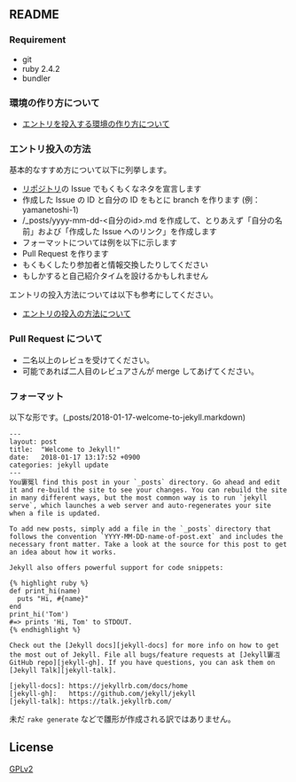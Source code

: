 ## README

### Requirement

- git
- ruby 2.4.2
- bundler

### 環境の作り方について

- [エントリを投入する環境の作り方について](https://tabpot-mokumoku.github.io/mokumoku/2018/01/19/yamane.html)

### エントリ投入の方法

基本的なすすめ方について以下に列挙します。

- [リポジトリ](https://github.com/tabpot-mokumoku/tabpot-mokumoku.github.com/)の Issue でもくもくなネタを宣言します
- 作成した Issue の ID と自分の ID をもとに branch を作ります (例：yamanetoshi-1)
- /_posts/yyyy-mm-dd-<自分のid>.md を作成して、とりあえず「自分の名前」および「作成した Issue へのリンク」を作成します
- フォーマットについては例を以下に示します
- Pull Request を作ります
- もくもくしたり参加者と情報交換したりしてください
- もしかすると自己紹介タイムを設けるかもしれません

エントリの投入方法については以下も参考にしてください。

- [エントリの投入の方法について](https://tabpot-mokumoku.github.io/mokumoku/2018/01/18/yamane.html)

### Pull Request について

- 二名以上のレビュを受けてください。
- 可能であれば二人目のレビュアさんが merge してあげてください。

### フォーマット

以下な形です。(_posts/2018-01-17-welcome-to-jekyll.markdown)

```
---
layout: post
title:  "Welcome to Jekyll!"
date:   2018-01-17 13:17:52 +0900
categories: jekyll update
---
You窶冤l find this post in your `_posts` directory. Go ahead and edit it and re-build the site to see your changes. You can rebuild the site in many different ways, but the most common way is to run `jekyll serve`, which launches a web server and auto-regenerates your site when a file is updated.

To add new posts, simply add a file in the `_posts` directory that follows the convention `YYYY-MM-DD-name-of-post.ext` and includes the necessary front matter. Take a look at the source for this post to get an idea about how it works.

Jekyll also offers powerful support for code snippets:

{% highlight ruby %}
def print_hi(name)
  puts "Hi, #{name}"
end
print_hi('Tom')
#=> prints 'Hi, Tom' to STDOUT.
{% endhighlight %}

Check out the [Jekyll docs][jekyll-docs] for more info on how to get the most out of Jekyll. File all bugs/feature requests at [Jekyll窶冱 GitHub repo][jekyll-gh]. If you have questions, you can ask them on [Jekyll Talk][jekyll-talk].

[jekyll-docs]: https://jekyllrb.com/docs/home
[jekyll-gh]:   https://github.com/jekyll/jekyll
[jekyll-talk]: https://talk.jekyllrb.com/
```

未だ `rake generate` などで雛形が作成される訳ではありません。

## License

[GPLv2](http://www.gnu.org/licenses/gpl-2.0.html)
